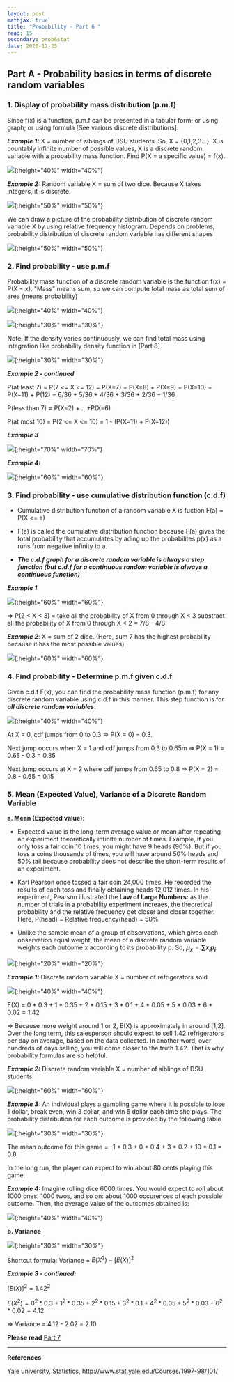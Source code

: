 ```yaml
---
layout: post
mathjax: true
title: "Probability - Part 6 "
read: 15
secondary: prob&stat
date: 2020-12-25
---
```

## Part A - Probability basics in terms of discrete random variables

### 1. Display of probability mass distribution (p.m.f)

Since f(x) is a function, p.m.f can be presented in a tabular form; or using graph; or using formula [See various discrete distributions].

***Example 1:*** X = number of siblings of DSU students. So, X = {0,1,2,3...}. X is countably infinite number of possible values, X is a discrete random variable with a probability mass function. Find P(X = a specific value) = f(x). 

![](/sources/prob5-1b.png){:height="40%" width="40%"}

***Example 2:*** Random variable X = sum of two dice. Because X takes integers, it is discrete.

![](/sources/prob5-1.png){:height="50%" width="50%"}

We can draw a picture of the probability distribution of discrete random variable X by using relative frequency histogram. Depends on problems, probability distribution of discrete random variable has different shapes

![](/sources/prob5-3.png){:height="50%" width="50%"}

### 2. Find probability - use p.m.f

Probability mass function of a discrete random variable is the function f(x) = P(X = x). "Mass" means sum, so we can compute total mass as total sum of area (means probability)

![](/sources/prob6-2c.png){:height="40%" width="40%"}

![](/sources/prob6-3c.png){:height="30%" width="30%"}

Note: If the density varies continuously, we can find total mass using integration like probability density function in [Part 8] 

![](/sources/prob6-4c.png){:height="30%" width="30%"}

***Example 2 - continued***

P(at least 7) = P(7 <= X <= 12) = P(X=7) + P(X=8) + P(X=9) + P(X=10) + P(X=11) + P(12) = 6/36 + 5/36 + 4/36 + 3/36 + 2/36 + 1/36

P(less than 7) = P(X=2) + ...+P(X=6)

P(at most 10) = P(2 <= X <= 10) = 1 - (P(X=11) + P(X=12))

***Example 3***

![](/sources/prob5-2b.png){:height="70%" width="70%"}

***Example 4:***

![](/sources/prob5-3b.png){:height="60%" width="60%"}

### 3. Find probability - use cumulative distribution function (c.d.f)

+ Cumulative distribution function of a random variable X is fuction F(a) = P(X <= a)

+ F(a) is called the cumulative distribution function because F(a) gives the total probability that accumulates by ading up the probabilites p(x) as a runs from negative infinity to a. 

+ ***The c.d.f graph for a discrete random variable is always a step function (but c.d.f for a continuous random variable is always a continuous function)***

***Example 1***

![](/sources/prob6-5c.png){:height="60%" width="60%"}

=> P(2 < X < 3) = take all the probability of X from 0 through X < 3 substract all the probability of X from 0 through X < 2 = 7/8 - 4/8

***Example 2***: X = sum of 2 dice. (Here, sum 7 has the highest probability because it has the most possible values). 

![](/sources/prob6-6c.png){:height="60%" width="60%"}

### 4. Find probability - Determine p.m.f given c.d.f

Given c.d.f F(x), you can find the probability mass function (p.m.f) for any discrete random variable using c.d.f in this manner. This step function is for ***all discrete random variables***. 

![](/sources/prob5-7.png){:height="40%" width="40%"}

At X = 0, cdf jumps from 0 to 0.3 => P(X = 0) = 0.3. 

Next jump occurs when X = 1 and cdf jumps from 0.3 to 0.65m => P(X = 1) = 0.65 - 0.3 = 0.35

Next jump occurs at X = 2 where cdf jumps from 0.65 to 0.8 => P(X = 2) = 0.8 - 0.65 = 0.15

### 5. Mean (Expected Value), Variance of a Discrete Random Variable

**a. Mean (Expected value)**: 

+ Expected value is the long-term average value or mean after repeating an experiment theoretically infinite number of times. Example, if you only toss a fair coin 10 times, you might have 9 heads (90%). But if you toss a coins thousands of times, you will have around 50% heads and 50% tail because probability does not describe the short-term results of an experiment.
  
+  Karl Pearson once tossed a fair coin 24,000 times. He recorded the results of each toss and finally obtaining heads 12,012 times. In his experiment, Pearson illustrated the **Law of Large Numbers:** as the number of trials in a probability experiment increaes, the theoretical probability and the relative frequency get closer and closer together. Here, P(head) = Relative frequency(head) = 50%

+ Unlike the sample mean of a group of observations, which gives each observation equal weight, the mean of a discrete random variable weights each outcome x according to its probability p. So, **$\mu_x = \sum{x_i}{p_i}$**. 

![](/sources/prob6-5b.png){:height="20%" width="20%"}

***Example 1:*** Discrete random variable X = number of refrigerators sold

![](/sources/prob5-8.png){:height="40%" width="40%"}

E(X) = 0 * 0.3 + 1 * 0.35 + 2 * 0.15 + 3 * 0.1 + 4 * 0.05 + 5 * 0.03 + 6 * 0.02 = 1.42

=> Because more weight around 1 or 2, E(X) is approximately in around [1,2]. Over the long term, this salesperson should expect to sell 1.42 refrigerators per day on average, based on the data collected. In another word, over hundreds of days selling, you will come closer to the truth 1.42. That is why probability formulas are so helpful. 

***Example 2:*** Discrete random variable X = number of siblings of DSU students.

![](/sources/prob5-4b.png){:height="60%" width="60%"}

***Example 3:*** An individual plays a gambling game where it is possible to lose 1 dollar, break even, win 3 dollar, and win 5 dollar each time she plays. The probability distribution for each outcome is provided by the following table

![](/sources/prob5-6b.png){:height="30%" width="30%"}

The mean outcome for this game = -1 * 0.3 + 0 * 0.4 + 3 * 0.2 + 10 * 0.1 = 0.8

In the long run, the player can expect to win about 80 cents playing this game.

***Example 4:*** Imagine rolling dice 6000 times. You would expect to roll about 1000 ones, 1000 twos, and so on: about 1000 occurences of each possible outcome. Then, the average value of the outcomes obtained is:

![](/sources/prob6-1c.png){:height="40%" width="40%"}

**b. Variance**

![](/sources/prob5-9.png){:height="30%" width="30%"}

Shortcut formula: Variance = $E(X^2) - [E(X)]^2$

***Example 3 - continued:***

$[E(X)]^2 = 1.42^2$

$E(X^2) = 0^2 * 0.3 + 1^2 * 0.35 + 2^2 * 0.15 + 3^2 * 0.1 + 4^2 * 0.05 + 5^2 * 0.03 + 6^2 * 0.02 = 4.12$ 

=> Variance = 4.12 - 2.02 = 2.10

**Please read** [Part 7](https://lytranp.github.io/notes/prob7)

---------------------
**References**

Yale university, Statistics, http://www.stat.yale.edu/Courses/1997-98/101/
